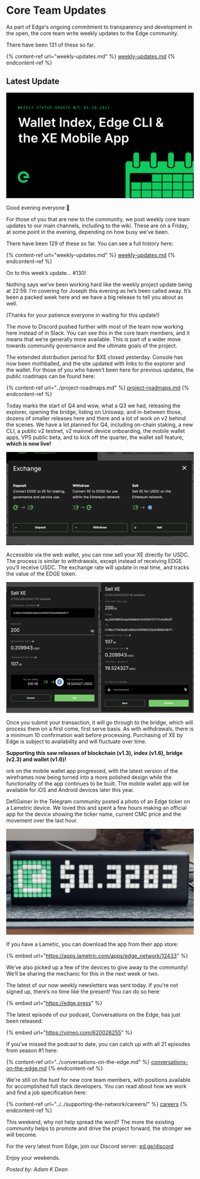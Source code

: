 # Core Team Updates

As part of Edge's ongoing commitment to transparency and development in the open, the core team write weekly updates to the Edge community.

There have been 131 of these so far.

{% content-ref url="weekly-updates.md" %}
[weekly-updates.md](weekly-updates.md)
{% endcontent-ref %}

## Latest Update

![](../../.gitbook/assets/weeklyUpdate041021.png)

Good evening everyone 👋

For those of you that are new to the community, we post weekly core team updates to our main channels, including to the wiki. These are on a Friday, at some point in the evening, depending on how busy we've been.

There have been 129 of these so far. You can see a full history here:

{% content-ref url="weekly-updates.md" %}
[weekly-updates.md](weekly-updates.md)
{% endcontent-ref %}

On to this week’s update… #130!

Nothing says we’ve been working hard like the weekly project update being at 22:59. I’m covering for Joseph this evening as he’s been called away. It’s been a packed week here and we have a big release to tell you about as well.

(Thanks for your patience everyone in waiting for this update!)

The move to Discord pushed further with most of the team now working here instead of in Slack. You can see this in the core team members, and it means that we’re generally more available. This is part of a wider move towards community governance and the ultimate goals of the project.

The extended distribution period for $XE closed yesterday. Console has now been mothballed, and the site updated with links to the explorer and the wallet. For those of you who haven’t been here for previous updates, the public roadmaps can be found here:

{% content-ref url="../project-roadmaps.md" %}
[project-roadmaps.md](../project-roadmaps.md)
{% endcontent-ref %}

Today marks the start of Q4 and wow, what a Q3 we had, releasing the explorer, opening the bridge, listing on Uniswap, and in-between those, dozens of smaller releases here and there and a lot of work on v2 behind the scenes. We have a lot planned for Q4, including on-chain staking, a new CLI, a public v2 testnet, v2 mainnet device onboarding, the mobile wallet apps, VPS public beta, and to kick off the quarter, the wallet sell feature, **which is now live!**

![](../../.gitbook/assets/1.png)

Accessible via the web wallet, you can now sell your XE directly for USDC. The process is similar to withdrawals, except instead of receiving EDGE you’ll receive USDC. The exchange rate will update in real time, and tracks the value of the EDGE token.

![](../../.gitbook/assets/2.png)

Once you submit your transaction, it will go through to the bridge, which will process them on a first come, first serve basis. As with withdrawals, there is a minimum 10 confirmation wait before processing. Purchasing of XE by Edge is subject to availability and will fluctuate over time.

**Supporting this saw releases of blockchain (v1.3), index (v1.6), bridge (v2.3) and wallet (v1.6)!**

ork on the mobile wallet app progressed, with the latest version of the wireframes now being turned into a more polished design while the functionality of the app continues to be built. The mobile wallet app will be available for iOS and Android devices later this year.

DefiGainer in the Telegram community posted a photo of an Edge ticker on a Lametric device. We loved this and spent a few hours making an official app for the device showing the ticker name, current CMC price and the movement over the last hour.

![](../../.gitbook/assets/3.png)

If you have a Lametic, you can download the app from their app store:

{% embed url="https://apps.lametric.com/apps/edge_network/12433" %}

We’ve also picked up a few of the devices to give away to the community! We’ll be sharing the mechanic for this in the next week or two.

The latest of our now weekly newsletters was sent today. If you’re not signed up, there’s no time like the present! You can do so here:

{% embed url="https://edge.press" %}

The latest episode of our podcast, Conversations on the Edge, has just been released:

{% embed url="https://vimeo.com/620026255" %}

If you’ve missed the podcast to date, you can catch up with all 21 episodes from season #1 here:

{% content-ref url="../conversations-on-the-edge.md" %}
[conversations-on-the-edge.md](../conversations-on-the-edge.md)
{% endcontent-ref %}

We're still on the hunt for new core team members, with positions available for accomplished full stack developers. You can read about how we work and find a job specification here:

{% content-ref url="../../supporting-the-network/careers/" %}
[careers](../../supporting-the-network/careers/)
{% endcontent-ref %}

This weekend, why not help spread the word? The more the existing community helps to promote and drive the project forward, the stronger we will become.

For the very latest from Edge, join our Discord server: [ed.ge/discord](https://ed.ge/discord)

Enjoy your weekends.

_Posted by: Adam K Dean_
